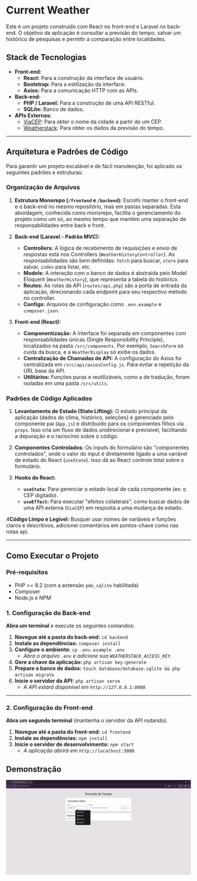 # Current Weather

Este é um projeto construído com React no front-end e Laravel no back-end. 
O objetivo da aplicação é consultar a previsão do tempo, salvar um histórico de pesquisas 
e permitir a comparação entre localidades.

## Stack de Tecnologias

*   **Front-end:**
    *   **React:** Para a construção da interface de usuário.
    *   **Bootstrap:** Para a estilização da interface.
    *   **Axios:** Para a comunicação HTTP com as APIs.
*   **Back-end:**
    *   **PHP / Laravel:** Para a construção de uma API RESTful.
    *   **SQLite:** Banco de dados.
*   **APIs Externas:**
    *   [ViaCEP](https://viacep.com.br/ ): Para obter o nome da cidade a partir de um CEP.
    *   [Weatherstack](https://weatherstack.com/ ): Para obter os dados da previsão do tempo.

---

## Arquitetura e Padrões de Código

Para garantir um projeto escalável e de fácil manutenção, foi aplicado os seguintes padrões e estruturas:

### Organização de Arquivos

1.  **Estrutura Monorepo (`/frontend` e `/backend`):** Escolhi manter o front-end e o back-end no mesmo repositório, mas em pastas separadas. Esta abordagem, conhecida como monorepo, facilita o gerenciamento do projeto como um só, ao mesmo tempo que mantém uma separação de responsabilidades entre back e front.

2.  **Back-end (Laravel - Padrão MVC):**
    *   **Controllers:** A lógica de recebimento de requisições e envio de respostas está nos Controllers (`WeatherHistoryController`). As responsabilidades são bem definidas: `fetch` para buscar, `store` para salvar, `index` para listar, etc.
    *   **Models:** A interação com o banco de dados é abstraída pelo Model Eloquent (`WeatherHistory`), que representa a tabela do histórico.
    *   **Routes:** As rotas da API (`routes/api.php`) são a porta de entrada da aplicação, direcionando cada endpoint para seu respectivo método no controller.
    *   **Configs:** Arquivos de configuração como `.env.example` e `composer.json`.
    
3.  **Front-end (React):**
    *   **Componentização:** A interface foi separada em componentes com responsabilidades únicas (Single Responsibility Principle), localizados na pasta `/src/components`. Por exemplo, `SearchForm` só cuida da busca, e a `WeatherDisplay` só exibe os dados.
    *   **Centralização de Chamadas de API:** A configuração do Axios foi centralizada em `/src/api/axiosConfig.js`. Para evitar a repetição da URL base da API.
    *   **Utilitários:** Funções puras e reutilizáveis, como a de tradução, foram isoladas em uma pasta `/src/utils`.

### Padrões de Código Aplicados

1.  **Levantamento de Estado (State Lifting):** O estado principal da aplicação (dados do clima, histórico, seleções) é gerenciado pelo componente pai (`App.js`) e distribuído para os componentes filhos via `props`. Isso cria um fluxo de dados unidirecional e previsível, facilitando a depuração e o raciocínio sobre o código.

2.  **Componentes Controlados:** Os inputs do formulário são "componentes controlados", onde o valor do input é diretamente ligado a uma variável de estado do React (`useState`). Isso dá ao React controle total sobre o formulário.

3.  **Hooks do React:**
    *   **`useState`:** Para gerenciar o estado local de cada componente (ex: o CEP digitado).
    *   **`useEffect`:** Para executar "efeitos colaterais", como buscar dados de uma API externa (`ViaCEP`) em resposta a uma mudança de estado.

4**Código Limpo e Legível:** Busquei usar nomes de variáveis e funções claros e descritivos, adicionei comentários em pontos-chave como nas rotas api.

---

## Como Executar o Projeto

### Pré-requisitos

*   PHP >= 8.2 (com a extensão `pdo_sqlite` habilitada)
*   Composer
*   Node.js e NPM

### 1. Configuração do Back-end

**Abra um terminal** e execute os seguintes comandos:

1.  **Navegue até a pasta do back-end:** `cd backend`
2.  **Instale as dependências:** `composer install`
3.  **Configure o ambiente:** `cp .env.example .env`
    *   *Abra o arquivo `.env` e adicione sua `WEATHERSTACK_ACCESS_KEY`.*
4.  **Gere a chave da aplicação:** `php artisan key:generate`
5.  **Prepare o banco de dados:** `touch database/database.sqlite && php artisan migrate`
6.  **Inicie o servidor da API:** `php artisan serve`
    *   *A API estará disponível em `http://127.0.0.1:8000`.*

---

### 2. Configuração do Front-end

**Abra um segundo terminal** (mantenha o servidor da API rodando).

1.  **Navegue até a pasta do front-end:** `cd frontend`
2.  **Instale as dependências:** `npm install`
3.  **Inicie o servidor de desenvolvimento:** `npm start`
    *   *A aplicação abrirá em `http://localhost:3000`.*

## Demonstração

![Demonstração do projeto](midia/demo.gif)